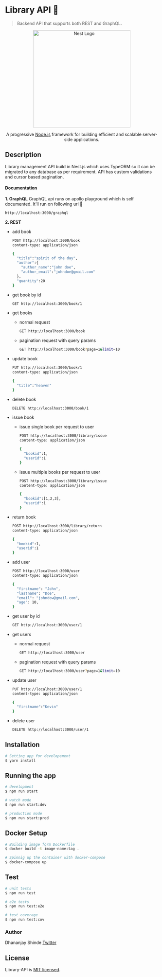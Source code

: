 # Library API :book:

> Backend API that supports both REST and GraphQL.

<p align="center">
  <a href="http://nestjs.com/" target="blank"><img src="https://nestjs.com/img/logo_text.svg" width="320" alt="Nest Logo" /></a>
</p>

[circleci-image]: https://img.shields.io/circleci/build/github/nestjs/nest/master?token=abc123def456
[circleci-url]: https://circleci.com/gh/nestjs/nest

  <p align="center">A progressive <a href="http://nodejs.org" target="_blank">Node.js</a> framework for building efficient and scalable server-side applications.</p>

## Description

Library management API build in Nest.js which uses TypeORM so it can be migrated to any database as per requirement. API has custom validations and cursor based pagination.

#### Documentation

**1. GraphQL**
GraphQL api runs on apollo playground which is self documented. It'll run on following url :rocket:

```bash
http://localhost:3000/graphql
```

**2. REST**

- add book

  ```bash
  POST http://localhost:3000/book
  content-type: application/json

  {
    "title":"spirit of the day",
    "author":{
      "author_name":"john doe",
      "author_email":"johndoe@gmail.com"
    },
    "quantity":20
  }
  ```

- get book by id
  ```bash
  GET http://localhost:3000/book/1
  ```
- get books
  - normal request
    ```bash
    GET http://localhost:3000/book
    ```
  - pagination request with query params
    ```bash
    GET http://localhost:3000/book?page=1&limit=10
    ```
- update book

  ```bash
  PUT http://localhost:3000/book/1
  content-type: application/json

  {
    "title":"heaven"
  }
  ```

- delete book
  ```bash
  DELETE http://localhost:3000/book/1
  ```
- issue book

  - issue single book per request to user

    ```bash
    POST http://localhost:3000/library/issue
    content-type: application/json

    {
      "bookid":1,
      "userid":1
    }
    ```

  - issue multiple books per request to user

    ```bash
    POST http://localhost:3000/library/issue
    content-type: application/json

    {
      "bookid":[1,2,3],
      "userid":1
    }
    ```

- return book

  ```bash
  POST http://localhost:3000/library/return
  content-type: application/json

  {
    "bookid":1,
    "userid":1
  }
  ```

- add user

  ```bash
  POST http://localhost:3000/user
  content-type: application/json

  {
    "firstname": "John",
    "lastname": "Doe",
    "email": "johndow@gmail.com",
    "age": 10,
  }
  ```

- get user by id
  ```bash
  GET http://localhost:3000/user/1
  ```
- get users
  - normal request
    ```bash
    GET http://localhost:3000/user
    ```
  - pagination request with query params
    ```bash
    GET http://localhost:3000/user?page=1&limit=10
    ```
- update user

  ```bash
  PUT http://localhost:3000/user/1
  content-type: application/json

  {
    "firstname":"Kevin"
  }
  ```

- delete user
  ```bash
  DELETE http://localhost:3000/user/1
  ```

## Installation

```bash
# Setting app for developement
$ yarn install
```

## Running the app

```bash
# development
$ npm run start

# watch mode
$ npm run start:dev

# production mode
$ npm run start:prod
```

## Docker Setup

```bash
# Building image form Dockerfile
$ docker build -t image-name:tag .

# Spinnig up the container with docker-compose
$ docker-compose up
```

## Test

```bash
# unit tests
$ npm run test

# e2e tests
$ npm run test:e2e

# test coverage
$ npm run test:cov
```

### Author

Dhananjay Shinde [Twitter](www.twitter.com/jay.speaks___)

## License

Library-API is [MIT licensed](LICENSE).
